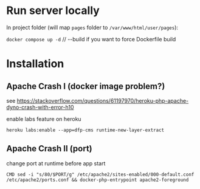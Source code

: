 
# Run server locally

In project folder (will map `pages` folder to `/var/www/html/user/pages`):

`docker compose up -d` // --build if you want to force Dockerfile build


# Installation

## Apache Crash I (docker image problem?)

see https://stackoverflow.com/questions/61197970/heroku-php-apache-dyno-crash-with-error-h10

enable labs feature on heroku

`heroku labs:enable --app=dfp-cms runtime-new-layer-extract`

## Apache Crash II (port)

change port at runtime before app start

`CMD sed -i "s/80/$PORT/g" /etc/apache2/sites-enabled/000-default.conf /etc/apache2/ports.conf && docker-php-entrypoint apache2-foreground`
